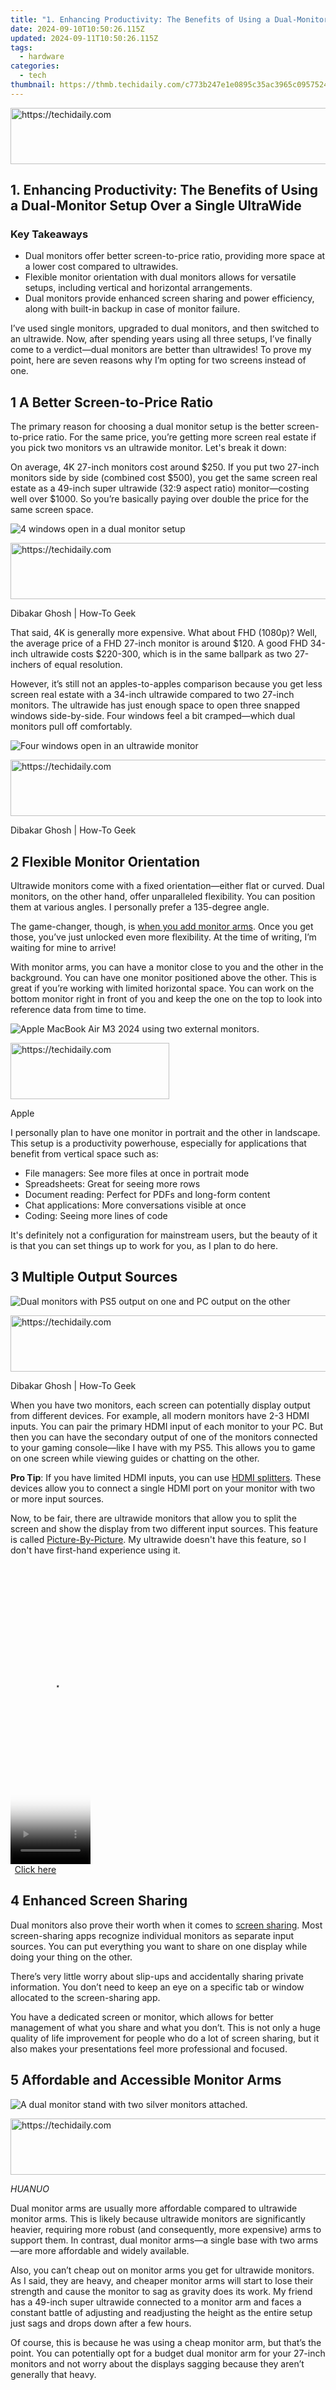 ```yaml
---
title: "1. Enhancing Productivity: The Benefits of Using a Dual-Monitor Setup Over a Single UltraWide"
date: 2024-09-10T10:50:26.115Z
updated: 2024-09-11T10:50:26.115Z
tags:
  - hardware
categories:
  - tech
thumbnail: https://thmb.techidaily.com/c773b247e1e0895c35ac3965c0957524900af663f812d6e184693495dab0728b.jpg
---
```






<!-- affiliate ads begin -->
<a href="https://appsumo.8odi.net/c/5597632/2137394/7443" target="_top" id="2137394">
  <img src="//a.impactradius-go.com/display-ad/7443-2137394" border="0" alt="https://techidaily.com" width="600" height="90"/>
</a>
<img height="0" width="0" src="https://appsumo.8odi.net/i/5597632/2137394/7443" style="position:absolute;visibility:hidden;" border="0" />
<!-- affiliate ads end -->




## 1. Enhancing Productivity: The Benefits of Using a Dual-Monitor Setup Over a Single UltraWide

### Key Takeaways

* Dual monitors offer better screen-to-price ratio, providing more space at a lower cost compared to ultrawides.
* Flexible monitor orientation with dual monitors allows for versatile setups, including vertical and horizontal arrangements.
* Dual monitors provide enhanced screen sharing and power efficiency, along with built-in backup in case of monitor failure.

 I’ve used single monitors, upgraded to dual monitors, and then switched to an ultrawide. Now, after spending years using all three setups, I’ve finally come to a verdict—dual monitors are better than ultrawides! To prove my point, here are seven reasons why I’m opting for two screens instead of one.

## 1  A Better Screen-to-Price Ratio 

 The primary reason for choosing a dual monitor setup is the better screen-to-price ratio. For the same price, you’re getting more screen real estate if you pick two monitors vs an ultrawide monitor. Let's break it down:

 On average, 4K 27-inch monitors cost around $250\. If you put two 27-inch monitors side by side (combined cost $500), you get the same screen real estate as a 49-inch super ultrawide (32:9 aspect ratio) monitor—costing well over $1000\. So you’re basically paying over double the price for the same screen space.

![4 windows open in a dual monitor setup](https://static1.howtogeekimages.com/wordpress/wp-content/uploads/2024/07/1-4-windows-open-in-a-dual-monitor-setup.jpg) 





<!-- affiliate ads begin -->
<a href="https://unicoeye.pxf.io/c/5597632/2134228/18498" target="_top" id="2134228">
  <img src="//a.impactradius-go.com/display-ad/18498-2134228" border="0" alt="https://techidaily.com" width="728" height="90"/>
</a>
<img height="0" width="0" src="https://unicoeye.pxf.io/i/5597632/2134228/18498" style="position:absolute;visibility:hidden;" border="0" />
<!-- affiliate ads end -->




Dibakar Ghosh | How-To Geek

 That said, 4K is generally more expensive. What about FHD (1080p)? Well, the average price of a FHD 27-inch monitor is around $120\. A good FHD 34-inch ultrawide costs $220-300, which is in the same ballpark as two 27-inchers of equal resolution.

 However, it’s still not an apples-to-apples comparison because you get less screen real estate with a 34-inch ultrawide compared to two 27-inch monitors. The ultrawide has just enough space to open three snapped windows side-by-side. Four windows feel a bit cramped—which dual monitors pull off comfortably.

![Four windows open in an ultrawide monitor](https://static1.howtogeekimages.com/wordpress/wp-content/uploads/2024/07/2-four-windows-open-in-an-ultrawide-monitor.jpg) 





<!-- affiliate ads begin -->
<a href="https://ephamedtechinc.pxf.io/c/5597632/2136626/26400" target="_top" id="2136626">
  <img src="//a.impactradius-go.com/display-ad/26400-2136626" border="0" alt="https://techidaily.com" width="728" height="90"/>
</a>
<img height="0" width="0" src="https://ephamedtechinc.pxf.io/i/5597632/2136626/26400" style="position:absolute;visibility:hidden;" border="0" />
<!-- affiliate ads end -->




Dibakar Ghosh | How-To Geek

## 2  Flexible Monitor Orientation 

 Ultrawide monitors come with a fixed orientation—either flat or curved. Dual monitors, on the other hand, offer unparalleled flexibility. You can position them at various angles. I personally prefer a 135-degree angle.

 The game-changer, though, is [when you add monitor arms](https://pokemon-go-android.techidaily.com/in-2024-here-are-some-reliable-ways-to-get-pokemon-go-friend-codes-for-honor-x9b-drfone-by-drfone-virtual-android/). Once you get those, you’ve just unlocked even more flexibility. At the time of writing, I’m waiting for mine to arrive!

 With monitor arms, you can have a monitor close to you and the other in the background. You can have one monitor positioned above the other. This is great if you’re working with limited horizontal space. You can work on the bottom monitor right in front of you and keep the one on the top to look into reference data from time to time.

![Apple MacBook Air M3 2024 using two external monitors.](https://static1.howtogeekimages.com/wordpress/wp-content/uploads/2024/03/apple-macbook-air-m3-2024-using-two-external-monitors.jpg) 





<!-- affiliate ads begin -->
<a href="https://25home.pxf.io/c/5597632/2123473/16836" target="_top" id="2123473">
  <img src="//a.impactradius-go.com/display-ad/16836-2123473" border="0" alt="https://techidaily.com" width="254" height="90"/>
</a>
<img height="0" width="0" src="https://25home.pxf.io/i/5597632/2123473/16836" style="position:absolute;visibility:hidden;" border="0" />
<!-- affiliate ads end -->




Apple

 I personally plan to have one monitor in portrait and the other in landscape. This setup is a productivity powerhouse, especially for applications that benefit from vertical space such as:

* File managers: See more files at once in portrait mode
* Spreadsheets: Great for seeing more rows
* Document reading: Perfect for PDFs and long-form content
* Chat applications: More conversations visible at once
* Coding: Seeing more lines of code

 It's definitely not a configuration for mainstream users, but the beauty of it is that you can set things up to work for you, as I plan to do here.

## 3  Multiple Output Sources 

![Dual monitors with PS5 output on one and PC output on the other](https://static1.howtogeekimages.com/wordpress/wp-content/uploads/2024/07/7-dual-monitors-with-ps5-output-on-one-and-pc-output-on-the-other.jpg) 





<!-- affiliate ads begin -->
<a href="https://ephamedtechinc.pxf.io/c/5597632/2135476/26400" target="_top" id="2135476">
  <img src="//a.impactradius-go.com/display-ad/26400-2135476" border="0" alt="https://techidaily.com" width="728" height="90"/>
</a>
<img height="0" width="0" src="https://ephamedtechinc.pxf.io/i/5597632/2135476/26400" style="position:absolute;visibility:hidden;" border="0" />
<!-- affiliate ads end -->




Dibakar Ghosh | How-To Geek

 When you have two monitors, each screen can potentially display output from different devices. For example, all modern monitors have 2-3 HDMI inputs. You can pair the primary HDMI input of each monitor to your PC. But then you can have the secondary output of one of the monitors connected to your gaming console—like I have with my PS5\. This allows you to game on one screen while viewing guides or chatting on the other.

**Pro Tip**: If you have limited HDMI inputs, you can use [HDMI splitters](https://howto.techidaily.com/full-guide-how-to-fix-connection-is-not-private-on-samsung-galaxy-a05s-drfone-by-drfone-fix-android-problems-fix-android-problems/). These devices allow you to connect a single HDMI port on your monitor with two or more input sources.

 Now, to be fair, there are ultrawide monitors that allow you to split the screen and show the display from two different input sources. This feature is called [Picture-By-Picture](https://fox-that.techidaily.com/overcome-your-iphone-ringsilent-switch-problem-alternative-ways-to-manage-volume-control-effectively/). My ultrawide doesn't have this feature, so I don't have first-hand experience using it.





<!-- affiliate ads begin -->
<span id="1975658">
					<video width="128" height="480" style="cursor:pointer"
           poster="//a.impactradius-go.com/display-clicktoplayimage/1975658.png"
           onclick="if(!this.playClicked){this.play();this.setAttribute('controls',true);this.playClicked=true;}">
	   <source src="//a.impactradius-go.com/display-ad/22993-1975658">
	   <img src="//a.impactradius-go.com/display-clicktoplayimage/1975658.png" style="border: none; height: 100%; width: 100%; object-fit: contain">
	</video>
	<div style="width:80px;text-align:center"><a href="javascript:window.open(decodeURIComponent('https%3A%2F%2Fhomestyler.sjv.io%2Fc%2F5597632%2F1975658%2F22993'), '_blank');void(0);">Click here</a></div>
</span>
<img height="0" width="0" src="https://imp.pxf.io/i/5597632/1975658/22993" style="position:absolute;visibility:hidden;" border="0" />
<!-- affiliate ads end -->




## 4  Enhanced Screen Sharing 

 Dual monitors also prove their worth when it comes to [screen sharing](https://instagram-video-files.techidaily.com/updated-2024-approved-the-ultimate-app-review-for-crafting-unique-reels/). Most screen-sharing apps recognize individual monitors as separate input sources. You can put everything you want to share on one display while doing your thing on the other.

 There’s very little worry about slip-ups and accidentally sharing private information. You don’t need to keep an eye on a specific tab or window allocated to the screen-sharing app.

 You have a dedicated screen or monitor, which allows for better management of what you share and what you don’t. This is not only a huge quality of life improvement for people who do a lot of screen sharing, but it also makes your presentations feel more professional and focused.

## 5  Affordable and Accessible Monitor Arms 

![A dual monitor stand with two silver monitors attached.](https://static1.howtogeekimages.com/wordpress/wp-content/uploads/2022/10/dual-monitor-stand.jpg) 





<!-- affiliate ads begin -->
<a href="https://unicoeye.pxf.io/c/5597632/2134224/18498" target="_top" id="2134224">
  <img src="//a.impactradius-go.com/display-ad/18498-2134224" border="0" alt="https://techidaily.com" width="728" height="90"/>
</a>
<img height="0" width="0" src="https://unicoeye.pxf.io/i/5597632/2134224/18498" style="position:absolute;visibility:hidden;" border="0" />
<!-- affiliate ads end -->




_HUANUO_

 Dual monitor arms are usually more affordable compared to ultrawide monitor arms. This is likely because ultrawide monitors are significantly heavier, requiring more robust (and consequently, more expensive) arms to support them. In contrast, dual monitor arms—a single base with two arms—are more affordable and widely available.

 Also, you can’t cheap out on monitor arms you get for ultrawide monitors. As I said, they are heavy, and cheaper monitor arms will start to lose their strength and cause the monitor to sag as gravity does its work. My friend has a 49-inch super ultrawide connected to a monitor arm and faces a constant battle of adjusting and readjusting the height as the entire setup just sags and drops down after a few hours.

 Of course, this is because he was using a cheap monitor arm, but that’s the point. You can potentially opt for a budget dual monitor arm for your 27-inch monitors and not worry about the displays sagging because they aren’t generally that heavy.





<!-- affiliate ads begin -->
<span id="1484963">
					<video width="864" height="864" style="cursor:pointer"
           poster="//a.impactradius-go.com/display-clicktoplayimage/1484963.png"
           onclick="if(!this.playClicked){this.play();this.setAttribute('controls',true);this.playClicked=true;}">
	   <source src="//a.impactradius-go.com/display-ad/16446-1484963">
	   <img src="//a.impactradius-go.com/display-clicktoplayimage/1484963.png" style="border: none; height: 100%; width: 100%; object-fit: contain">
	</video>
	<div style="width:540px;text-align:center"><a href="javascript:window.open(decodeURIComponent('https%3A%2F%2Flaganoo.pxf.io%2Fc%2F5597632%2F1484963%2F16446'), '_blank');void(0);">Click here</a></div>
</span>
<img height="0" width="0" src="https://imp.pxf.io/i/5597632/1484963/16446" style="position:absolute;visibility:hidden;" border="0" />
<!-- affiliate ads end -->




## 6  Power Efficiency 

![dual monitors with one turned off](https://static1.howtogeekimages.com/wordpress/wp-content/uploads/2024/07/10-dual-monitors-with-one-turned-off.jpg) 

Dibakar Ghosh | How-To Geek

 With an ultrawide, the entire screen consumes power all the time, even if you are essentially using a portion of it. However, on a dual monitor setup, you have the flexibility to use only what you need.

 Sometimes, when you only need just one monitor, you can simply turn off the other one, saving power and reducing your electricity bill. This flexibility not only saves energy but also gives you more control over your workspace illumination, which can be particularly appreciated during late-night work sessions.

 Moreover, some monitors have an "ECO" mode that reduces brightness and power consumption. With dual monitors, you could keep one in ECO mode for less demanding tasks, further increasing your energy savings.

## 7  Built-in Backup 

![Broken monitor](https://static1.howtogeekimages.com/wordpress/wp-content/uploads/2024/07/broken-monitor.png) 

Dibakar Ghosh / How-To Geek | Midjourney 

 Last but not the least, with a dual monitor setup, you always have a backup. With a single ultrawide monitor, if it fails, you're left in the dark (or rather looking at the dark). But in a dual monitor setup, if one of them fails, you can continue working on the other monitor while you wait for a [replacement or repair](https://tiktok-videos.techidaily.com/tiktoks-top-15-books-for-page-turning-pleasure/).

 Granted, both monitors can fail simultaneously, but the chances of that happening are very low. Overall, having your setup function as its own backup can be a lifesaver when you're facing tight deadlines or in the middle of an important project. It's an extra layer of reliability that a single ultrawide setup simply can't offer.

---

 As you can see, dual monitor setups offer a [plethora of benefits](https://iphone-unlock.techidaily.com/in-2024-how-to-bypass-the-required-apple-store-verification-for-iphone-8-plus-drfone-by-drfone-ios/) that cater to various workflows. It certainly meets my needs and requirements, but there are some trade-offs. The main drawback would be the bezels interrupting the screens.

 If you're heavily into media consumption or PC gaming, an [ultrawide might provide a more seamless experience](https://snapchat-videos.techidaily.com/in-2024-the-perfect-method-for-saving-camera-images-on-snapchat/). Watching movies on an ultrawide can be fantastic, with no black bars on the top and bottom. For PC gaming, especially with titles that support ultrawide resolutions, the panoramic view can be truly impressive.

<ins class="adsbygoogle"
     style="display:block"
     data-ad-format="autorelaxed"
     data-ad-client="ca-pub-7571918770474297"
     data-ad-slot="1223367746"></ins>



<ins class="adsbygoogle"
     style="display:block"
     data-ad-client="ca-pub-7571918770474297"
     data-ad-slot="8358498916"
     data-ad-format="auto"
     data-full-width-responsive="true"></ins>

<span class="atpl-alsoreadstyle">Also read:</span>
<div><ul>
<li><a href="https://tiktok-video-recordings.techidaily.com/new-high-quality-tiktok-editors-ranked-1-10-on-windows/"><u>[New] High-Quality TikTok Editors Ranked #1-10 on Windows</u></a></li>
<li><a href="https://facebook-record-videos.techidaily.com/new-unwinding-watchlists-youtubes-route-for-playback-in-opposite-direction/"><u>[New] Unwinding Watchlists  YouTube's Route for Playback in Opposite Direction</u></a></li>
<li><a href="https://facebook-record-videos.techidaily.com/updated-in-2024-10-recording-tips-to-record-audio-in-high-quality/"><u>[Updated] In 2024, 10 Recording Tips to Record Audio in High Quality</u></a></li>
<li><a href="https://article-posts.techidaily.com/updated-in-2024-transform-your-win11-sessions-with-advanced-zoom-skills/"><u>[Updated] In 2024, Transform Your Win11 Sessions with Advanced Zoom Skills</u></a></li>
<li><a href="https://extra-approaches.techidaily.com/updated-real-time-hardware-for-vr/"><u>[Updated] Real-Time Hardware for VR</u></a></li>
<li><a href="https://fox-cloud.techidaily.com/updated-utilizing-azure-speech-to-text-api-for-2024/"><u>[Updated] Utilizing Azure Speech-to-Text API for 2024</u></a></li>
<li><a href="https://youtube-help.techidaily.com/2024-approved-how-youtube-snippets-can-boost-your-financial-goals/"><u>2024 Approved  How YouTube Snippets Can Boost Your Financial Goals</u></a></li>
<li><a href="https://hardware-reviews.techidaily.com/antecs-p20c-high-airflow-chassis-now-at-a-steal-unbeatable-71-deal-on-top-tier-cases/"><u>Antec's P20C High-Airflow Chassis Now at a Steal: Unbeatable $71 Deal on Top-Tier Cases</u></a></li>
<li><a href="https://hardware-reviews.techidaily.com/assembling-a-custom-rig-using-cooler-masters-qube-n500-impressive-layout-opportunities-for-refinement/"><u>Assembling a Custom Rig Using Cooler Master's Qube N500: Impressive Layout, Opportunities for Refinement</u></a></li>
<li><a href="https://hardware-reviews.techidaily.com/comparative-analysis-camm2-memory-modules-vs-traditional-dimms-benchmarking-kingstons-ddr5-72nsec-c38-camm2/"><u>Comparative Analysis: CAMM2 Memory Modules Vs. Traditional DIMMs - Benchmarking Kingston's DDR5-72n/Sec, C38 CAMM2</u></a></li>
<li><a href="https://hardware-reviews.techidaily.com/cooler-master-ncore-100-max-tower-case-a-robust-rack-for-hefty-graphics-cards/"><u>Cooler Master Ncore 100 Max Tower Case: A Robust Rack for Hefty Graphics Cards</u></a></li>
<li><a href="https://hardware-reviews.techidaily.com/delve-into-digital-unraveling-the-wonders-of-technology-with-toms-guidance/"><u>Delve Into Digital: Unraveling the Wonders of Technology with Tom's Guidance</u></a></li>
<li><a href="https://hardware-reviews.techidaily.com/experience-next-level-gaming-with-eblazters-modular-desktop-solutions-upgradable-and-all-in-one/"><u>Experience Next-Level Gaming with EBlazter's Modular Desktop Solutions – Upgradable and All-in-One</u></a></li>
<li><a href="https://hardware-reviews.techidaily.com/expert-insights-on-technology-from-toms-computer-solutions/"><u>Expert Insights on Technology From Tom's Computer Solutions</u></a></li>
<li><a href="https://hardware-reviews.techidaily.com/1723964477391-expert-tips-on-pc-gear-discover-what-tom-has-to-say/"><u>Expert Tips on PC Gear - Discover What Tom Has to Say!</u></a></li>
<li><a href="https://hardware-reviews.techidaily.com/explore-the-future-of-gaming-cases-the-phanteks-xt-pro-ultra-packed-with-advanced-lighting-and-superior-ventilation/"><u>Explore the Future of Gaming Cases: The Phanteks XT Pro Ultra, Packed with Advanced Lighting & Superior Ventilation</u></a></li>
<li><a href="https://hardware-reviews.techidaily.com/exploring-computer-gear-with-tom-comprehensive-hardware-insights-and-guides/"><u>Exploring Computer Gear with Tom: Comprehensive Hardware Insights and Guides</u></a></li>
<li><a href="https://hardware-reviews.techidaily.com/exploring-computer-hardware-with-tom-comprehensive-guides-and-comparisons/"><u>Exploring Computer Hardware with Tom: Comprehensive Guides and Comparisons</u></a></li>
<li><a href="https://hardware-reviews.techidaily.com/exploring-computer-hardware-with-tom-insightful-guides-for-savvy-shoppers/"><u>Exploring Computer Hardware with Tom: Insightful Guides for Savvy Shoppers</u></a></li>
<li><a href="https://hardware-reviews.techidaily.com/exploring-hardware-with-toms-in-depth-reviews-and-buying-guides/"><u>Exploring Hardware with Tom's: In-Depth Reviews & Buying Guides</u></a></li>
<li><a href="https://hardware-reviews.techidaily.com/exploring-tech-with-tom-your-ultimate-resource-for-cutting-edge-hardware-insights/"><u>Exploring Tech with Tom: Your Ultimate Resource for Cutting-Edge Hardware Insights</u></a></li>
<li><a href="https://hardware-reviews.techidaily.com/hands-on-experience-enhancing-silence-with-the-be-quiet-dark-base-pro-901-soundproofing-kit/"><u>Hands-On Experience: Enhancing Silence with the Be Quiet Dark Base Pro 901 Soundproofing Kit</u></a></li>
<li><a href="https://apple-account.techidaily.com/how-to-delete-icloud-account-from-apple-iphone-x-without-password-by-drfone-ios/"><u>How to Delete iCloud Account From Apple iPhone X without Password?</u></a></li>
<li><a href="https://remote-screen-capture.techidaily.com/in-2024-compreenas-comprehensive-walkthrough-for-creating-a-unified-skype-chat-room-accessible-by-users-of-different-operating-systems/"><u>In 2024, Compreenas Comprehensive Walkthrough for Creating a Unified Skype Chat Room Accessible by Users of Different Operating Systems</u></a></li>
<li><a href="https://iphone-unlock.techidaily.com/in-2024-detailed-review-of-doctorsim-unlock-service-for-iphone-se-2022-drfone-by-drfone-ios/"><u>In 2024, Detailed Review of doctorSIM Unlock Service For iPhone SE (2022) | Dr.fone</u></a></li>
<li><a href="https://buynow-help.techidaily.com/in-depth-evaluation-of-kobo-clara-colour-ereader-features-performance-and-user-experience/"><u>In-Depth Evaluation of Kobo Clara Colour eReader: Features, Performance & User Experience</u></a></li>
<li><a href="https://hardware-reviews.techidaily.com/in-depth-reviews-and-insights-from-toms-tech-hub-the-ultimate-guide-to-computer-components/"><u>In-Depth Reviews & Insights From Tom's Tech Hub: The Ultimate Guide to Computer Components</u></a></li>
<li><a href="https://hardware-reviews.techidaily.com/inside-toms-hardware-store-expert-insights-on-technology-gadgets/"><u>Inside Tom's Hardware Store: Expert Insights on Technology Gadgets</u></a></li>
<li><a href="https://hardware-reviews.techidaily.com/interactive-review-the-compact-fractal-pc-case-featuring-elegant-wood-design-and-customizable-backrest/"><u>Interactive Review: The Compact Fractal PC Case Featuring Elegant Wood Design and Customizable Backrest</u></a></li>
<li><a href="https://hardware-reviews.techidaily.com/introducing-intels-latest-arc-a76na-graphics-card-unleashing-high-performance-aaa-gaming-on-the-go-for-your-vehicle-with-advanced-xe-cores-ample-memory-and-11/"><u>Introducing Intel's Latest Arc A76nA Graphics Card: Unleashing High-Performance 'AAA Gaming on the Go' For Your Vehicle with Advanced Xe-Cores, Ample Memory & Efficient Power Draw</u></a></li>
<li><a href="https://hardware-reviews.techidaily.com/jonsbo-unveils-elegant-handled-t6-itx-case-with-walnut-finish-and-metallic-accents-choose-between-sophisticated-black-or-modern-silver-variants/"><u>Jonsbo Unveils Elegant Handled T6 ITX Case with Walnut Finish and Metallic Accents – Choose Between Sophisticated Black or Modern Silver Variants</u></a></li>
<li><a href="https://hardware-reviews.techidaily.com/mastering-gaming-rigs-with-the-durable-high-capacity-cooler-master-ncore-100-max-standalone-chassis/"><u>Mastering Gaming Rigs with the Durable, High-Capacity Cooler Master NCore 100 Max Standalone Chassis</u></a></li>
<li><a href="https://hardware-reviews.techidaily.com/1723964479571-most-affordable-graphic-cards-sale-alert-save-big-this-octobers-prime-day/"><u>Most Affordable Graphic Cards Sale Alert - Save Big This October's Prime Day!</u></a></li>
<li><a href="https://hardware-reviews.techidaily.com/pioneer-in-pc-analysis-unlocking-performance-with-toms-gear-reviews/"><u>Pioneer in PC Analysis - Unlocking Performance with Tom's Gear Reviews</u></a></li>
<li><a href="https://hardware-reviews.techidaily.com/1723964477196-pure-base-500dx-mid-tower-desktop-chassis-steal-the-deal-at-only-84/"><u>Pure Base 500DX Mid Tower Desktop Chassis - Steal the Deal at Only $84</u></a></li>
<li><a href="https://hardware-reviews.techidaily.com/pure-base-500dx-mid-tower-desktop-chassis-steal-the-deal-at-only-84/"><u>Pure Base 500DX Mid Tower Desktop Chassis - Steal the Deal at Only $84!</u></a></li>
<li><a href="https://buynow-reviews.techidaily.com/review-of-apc-back-up-be600m1-featuring-an-integrated-usb-charging-port-and-superior-power-protection/"><u>Review of APC Back-Up BE600M1 - Featuring an Integrated USB Charging Port and Superior Power Protection</u></a></li>
<li><a href="https://hardware-reviews.techidaily.com/revolutionary-lian-li-s-sup01-micro-atx-case-upfront-gpu-placement-and-back-to-future-mobo-connectivity-for-enhanced-gaming-experience/"><u>Revolutionary Lian Li 'S' SUP01 Micro ATX Case: Upfront GPU Placement & Back-to-Future Mobo Connectivity for Enhanced Gaming Experience</u></a></li>
<li><a href="https://hardware-reviews.techidaily.com/toms-tech-hub-in-depth-reviews-and-guides-by-toms-hardware/"><u>Tom's Tech Hub: In-Depth Reviews and Guides by Tom's Hardware</u></a></li>
<li><a href="https://hardware-reviews.techidaily.com/toms-tech-insights-expert-hardware-analysis/"><u>Tom's Tech Insights: Expert Hardware Analysis</u></a></li>
<li><a href="https://hardware-reviews.techidaily.com/toms-tech-insights-expert-reviews-and-gadget-comparisons/"><u>Tom's Tech Insights: Expert Reviews and Gadget Comparisons</u></a></li>
<li><a href="https://hardware-reviews.techidaily.com/toms-tech-insights-in-depth-computer-and-hardware-analysis/"><u>Tom's Tech Insights: In-Depth Computer and Hardware Analysis</u></a></li>
<li><a href="https://hardware-reviews.techidaily.com/toms-tech-insights-in-depth-reviews-and-expert-advice-t17239718720366/"><u>Tom's Tech Insights: In-Depth Reviews and Expert Advice</u></a></li>
<li><a href="https://hardware-reviews.techidaily.com/toms-tech-review-expert-insights-on-computer-components-and-gadgets-t17239718720377/"><u>Tom's Tech Review: Expert Insights on Computer Components and Gadgets</u></a></li>
<li><a href="https://hardware-reviews.techidaily.com/toms-tech-review-in-depth-analysis-of-the-latest-computer-components/"><u>Tom's Tech Review: In-Depth Analysis of the Latest Computer Components</u></a></li>
<li><a href="https://hardware-reviews.techidaily.com/toms-tech-review-your-guide-to-the-latest-in-computer-hardware/"><u>Tom's Tech Review: Your Guide to the Latest in Computer Hardware</u></a></li>
<li><a href="https://hardware-reviews.techidaily.com/top-choices-for-tiny-tower-tech-expert-recommendations-on-slim-case-selections/"><u>Top Choices for Tiny Tower Tech : Expert Recommendations on Slim Case Selections</u></a></li>
<li><a href="https://hardware-reviews.techidaily.com/understanding-toms-tech-insights-detailed-analysis-and-reviews/"><u>Understanding Tom’s Tech Insights: Detailed Analysis and Reviews</u></a></li>
<li><a href="https://hardware-reviews.techidaily.com/1723964474740-upcoming-transparent-customization-options-for-your-steam-deck/"><u>Upcoming Transparent Customization Options for Your Steam Deck</u></a></li>
<li><a href="https://hardware-reviews.techidaily.com/upgrade-your-gaming-experience-secure-extra-1tb-on-xbox-using-the-affordable-125-seagate-hard-drive-enhancer/"><u>Upgrade Your Gaming Experience: Secure Extra 1TB on Xbox Using the Affordable $125 Seagate Hard Drive Enhancer</u></a></li>
</ul></div>
